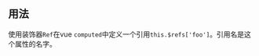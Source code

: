 ## 用法

使用装饰器`Ref`在vue `computed`中定义一个引用`this.$refs['foo']`。引用名是这个属性的名字。

[](./code-usage.ts ':include :type=code typescript')